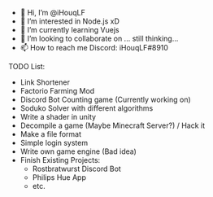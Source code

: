 - 👋 Hi, I’m @iHouqLF
- 👀 I’m interested in Node.js xD
- 🌱 I’m currently learning Vuejs
- 💞️ I’m looking to collaborate on ... still thinking...
- 📫 How to reach me Discord: iHouqLF#8910

TODO List:
- Link Shortener
- Factorio Farming Mod
- Discord Bot Counting game (Currently working on)
- Soduko Solver with different algorithms
- Write a shader in unity
- Decompile a game (Maybe Minecraft Server?) / Hack it
- Make a file format
- Simple login system
- Write own game engine (Bad idea)
- Finish Existing Projects:
  - Rostbratwurst Discord Bot
  - Philips Hue App
  - etc.

